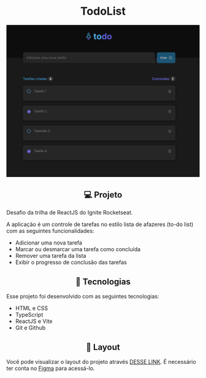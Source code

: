 <h1 align="center"> TodoList </h1>
<div align="center">
  <img alt="Banner Principal" src="src/assets/todolistBanner.png">
</div>


<div align="center">
  <h2>💻 Projeto</h2>
</div>
  <p>Desafio da trilha de ReactJS do Ignite Rocketseat.</p>
  <p>A aplicação é um controle de tarefas no estilo lista de afazeres (to-do list) com as seguintes funcionalidades:</p>
  <ul>
    <li>Adicionar uma nova tarefa</li>
    <li>Marcar ou desmarcar uma tarefa como concluída</li>
    <li>Remover uma tarefa da lista</li>
    <li>Exibir o progresso de conclusão das tarefas</li>
  </ul>

  <div align="center">
  <h2>🚀 Tecnologias</h2>
  </div>
  <p>Esse projeto foi desenvolvido com as seguintes tecnologias:</p>
  <ul>
    <li>HTML e CSS</li>
    <li>TypeScript</li>
    <li>ReactJS e Vite</li>
    <li>Git e Github</li>
  </ul>
  <div align="center">
  <h2>🔖 Layout</h2>
  </div>
  <p>Você pode visualizar o layout do projeto através <a href="https://www.figma.com/file/K84P93Yrr0Evkam4Pk34NH/ToDo-List-%E2%80%A2-Desafio-React-Copy?fuid=988659321069341643" target="_blank">DESSE LINK</a>. É necessário ter conta no <a href="https://figma.com" target="_blank">Figma</a> para acessá-lo.</p>

